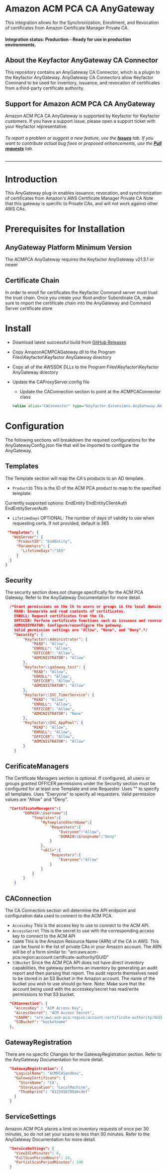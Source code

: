 # Amazon ACM PCA CA AnyGateway

This integration allows for the Synchronization, Enrollment, and Revocation of certificates from Amazon Certificate Manager Private CA.

#### Integration status: Production - Ready for use in production environments.

## About the Keyfactor AnyGateway CA Connector

This repository contains an AnyGateway CA Connector, which is a plugin to the Keyfactor AnyGateway. AnyGateway CA Connectors allow Keyfactor Command to be used for inventory, issuance, and revocation of certificates from a third-party certificate authority.



## Support for Amazon ACM PCA CA AnyGateway

Amazon ACM PCA CA AnyGateway is supported by Keyfactor for Keyfactor customers. If you have a support issue, please open a support ticket with your Keyfactor representative.

###### To report a problem or suggest a new feature, use the **[Issues](../../issues)** tab. If you want to contribute actual bug fixes or proposed enhancements, use the **[Pull requests](../../pulls)** tab.
___




# Introduction
This AnyGateway plug-in enables issuance, revocation, and synchronization of certificates from Amazon's AWS Certificate Manager Private CA
Note that this gateway is specific to Private CAs, and will not work against other AWS CAs.

# Prerequisites for Installation

## AnyGateway Platform Minimum Version
The ACMPCA AnyGateway requires the Keyfactor AnyGateway v21.5.1 or newer

## Certificate Chain

In order to enroll for certificates the Keyfactor Command server must trust the trust chain. Once you create your Root and/or Subordinate CA, make sure to import the certificate chain into the AnyGateway and Command Server certificate store


# Install
* Download latest successful build from [GitHub Releases](../../releases/latest)

* Copy AmazonACMPCAGateway.dll to the Program Files\Keyfactor\Keyfactor AnyGateway directory

* Copy all of the AWSSDK DLLs to the Program Files\Keyfactor\Keyfactor AnyGateway directory

* Update the CAProxyServer.config file
  * Update the CAConnection section to point at the ACMPCAConnector class
  ```xml
  <alias alias="CAConnector" type="Keyfactor.Extensions.AnyGateway.Amazon.ACMPCA.ACMPCAConnector, AmazonACMPCAGateway"/>
  ```

# Configuration
The following sections will breakdown the required configurations for the AnyGatewayConfig.json file that will be imported to configure the AnyGateway.

## Templates
The Template section will map the CA's products to an AD template.
* ```ProductID```
This is the ID of the ACM PCA product to map to the specified template.

Currently supported options:
EndEntity
EndEntityClientAuth
EndEntityServerAuth

* ```LifetimeDays```
OPTIONAL: The number of days of validity to use when requesting certs. If not provided, default is 365

 ```json
  "Templates": {
	"WebServer": {
      "ProductID": "EndEntity",
      "Parameters": {
		"LifetimeDays":"365"
      }
   }
}
 ```
 
## Security
The security section does not change specifically for the ACM PCA Gateway.  Refer to the AnyGateway Documentation for more detail.
```json
  /*Grant permissions on the CA to users or groups in the local domain.
	READ: Enumerate and read contents of certificates.
	ENROLL: Request certificates from the CA.
	OFFICER: Perform certificate functions such as issuance and revocation. This is equivalent to "Issue and Manage" permission on the Microsoft CA.
	ADMINISTRATOR: Configure/reconfigure the gateway.
	Valid permission settings are "Allow", "None", and "Deny".*/
    "Security": {
        "Keyfactor\\Administrator": {
            "READ": "Allow",
            "ENROLL": "Allow",
            "OFFICER": "Allow",
            "ADMINISTRATOR": "Allow"
        },
        "Keyfactor\\gateway_test": {
            "READ": "Allow",
            "ENROLL": "Allow",
            "OFFICER": "Allow",
            "ADMINISTRATOR": "Allow"
        },		
        "Keyfactor\\SVC_TimerService": {
            "READ": "Allow",
            "ENROLL": "Allow",
            "OFFICER": "Allow",
            "ADMINISTRATOR": "None"
        },
        "Keyfactor\\SVC_AppPool": {
            "READ": "Allow",
            "ENROLL": "Allow",
            "OFFICER": "Allow",
            "ADMINISTRATOR": "Allow"
        }
    }
```
## CerificateManagers
The Certificate Managers section is optional.
	If configured, all users or groups granted OFFICER permissions under the Security section
	must be configured for at least one Template and one Requester. 
	Uses "<All>" to specify all templates. Uses "Everyone" to specify all requesters.
	Valid permission values are "Allow" and "Deny".
```json
  "CertificateManagers":{
		"DOMAIN\\Username":{
			"Templates":{
				"MyTemplateShortName":{
					"Requesters":{
						"Everyone":"Allow",
						"DOMAIN\\Groupname":"Deny"
					}
				},
				"<All>":{
					"Requesters":{
						"Everyone":"Allow"
					}
				}
			}
		}
	}
```
## CAConnection
The CA Connection section will determine the API endpoint and configuration data used to connect to the ACM PCA. 
* ```AccessKey```
This is the access key to use to connect to the ACM API.
* ```AccessSecret```
This is the secret to use with the corresponding access key to connect to the ACM API
* ```CAARN```
This is the Amazon Resource Name (ARN) of the CA in AWS. This can be found in the list of private CAs in your Amazon account.
The ARN will be of a form similar to: "arn:aws:acm-pca:region:account:certificate-authority/GUID"
* ```S3Bucket```
Since the ACM PCA API does not have direct inventory capabilities, the gateway performs an inventory by generating an audit report and then parsing that report.
The audit reports themselves need to be stored in an S3 Bucket in the Amazon account. The name of the bucket you wish to use should go here.
Note: Make sure that the account being used with the accesskey/secret has read/write permissions to that S3 bucket.

```json
  "CAConnection": {
	"AccessKey" : "ACM Access Key",
    "AccessSecret": "ACM Access Secret",
    "CAARN": "arn:aws:acm-pca:region:account:certificate-authority/GUID",
    "S3Bucket": "bucketname"
  },
```
## GatewayRegistration
There are no specific Changes for the GatewayRegistration section. Refer to the AnyGateway Documentation for more detail.
```json
  "GatewayRegistration": {
    "LogicalName": "ACMPCASandbox",
    "GatewayCertificate": {
      "StoreName": "CA",
      "StoreLocation": "LocalMachine",
      "Thumbprint": "0123456789abcdef"
    }
  }
```

## ServiceSettings

Amazon ACM PCA places a limit on inventory requests of once per 30 minutes, so do not set your scans to less than 30 minutes.
Refer to the AnyGateway Documentation for more detail.
```json
  "ServiceSettings": {
    "ViewIdleMinutes": 8,
    "FullScanPeriodHours": 24,
	"PartialScanPeriodMinutes": 240 
  }
```

